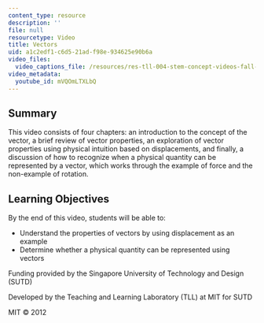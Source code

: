 ```yaml
---
content_type: resource
description: ''
file: null
resourcetype: Video
title: Vectors
uid: a1c2edf1-c6d5-21ad-f98e-934625e90b6a
video_files:
  video_captions_file: /resources/res-tll-004-stem-concept-videos-fall-2013/videos/representations/vectors/mVQOmLTXLbQ.vtt
video_metadata:
  youtube_id: mVQOmLTXLbQ
---
```


Summary
-------

This video consists of four chapters: an introduction to the concept of the vector, a brief review of vector properties, an exploration of vector properties using physical intuition based on displacements, and finally, a discussion of how to recognize when a physical quantity can be represented by a vector, which works through the example of force and the non-example of rotation.

Learning Objectives
-------------------

By the end of this video, students will be able to:

*   Understand the properties of vectors by using displacement as an example
*   Determine whether a physical quantity can be represented using vectors

Funding provided by the Singapore University of Technology and Design (SUTD)

Developed by the Teaching and Learning Laboratory (TLL) at MIT for SUTD

MIT © 2012